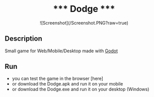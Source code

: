 <p align="center">
<h1 align="center" style="margin-top: 0px;">*** Dodge ***</h1>
</p>

<p align="center">
![Screenshot](/Screenshot.PNG?raw=true)
</p>

## Description

Small game for Web/Mobile/Desktop made with [Godot]([https://godotengine.org/])

## Run

- you can test the game in the browser [here]
- or download the Dodge.apk and run it on your mobile
- or download the Dodge.exe and run it on your desktop (Windows)

